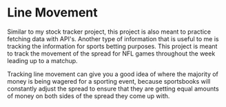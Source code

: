 # Line Movement

Similar to my stock tracker project, this project is also meant to practice fetching data with API's. Another type of information that is useful to me is tracking the information for sports betting purposes. This project is meant to track the movement of the spread for NFL games throughout the week leading up to a matchup.

Tracking line movement can give you a good idea of where the majority of money is being wagered for a sporting event, because sportsbooks will constantly adjust the spread to ensure that they are getting equal amounts of money on both sides of the spread they come up with.
